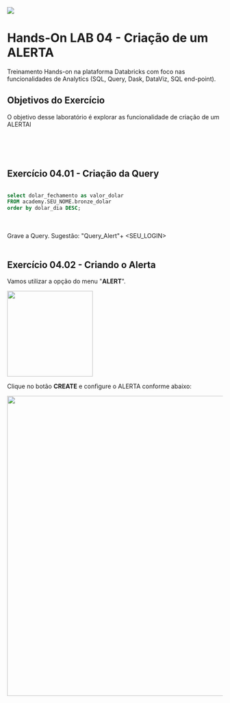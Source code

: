 <img src="https://raw.githubusercontent.com/Databricks-BR/lab_sql/main/images/header_handson_sql.png">

# Hands-On LAB 04 - Criação de um ALERTA

Treinamento Hands-on na plataforma Databricks com foco nas funcionalidades de Analytics (SQL, Query, Dask, DataViz, SQL end-point).


## Objetivos do Exercício

O objetivo desse laboratório é explorar as funcionalidade de criação de um ALERTAl</br>
</br>

</br></br>

## Exercício 04.01 - Criação da Query

``` sql

select dolar_fechamento as valor_dolar
FROM academy.SEU_NOME.bronze_dolar
order by dolar_dia DESC;


```
</br></br>
Grave a Query.  Sugestão:  "Query_Alert"+ <SEU_LOGIN>
</br></br>


## Exercício 04.02 - Criando o Alerta

Vamos utilizar a opção do menu  "**ALERT**".

<img src="https://raw.githubusercontent.com/Databricks-BR/lab_sql/main/images/lab04_1.png" style="height: 200px;">


Clique no botão **CREATE** e configure o ALERTA conforme abaixo:

<img src="https://raw.githubusercontent.com/Databricks-BR/lab_sql/main/images/lab04_2.png" style="height: 700px;">


